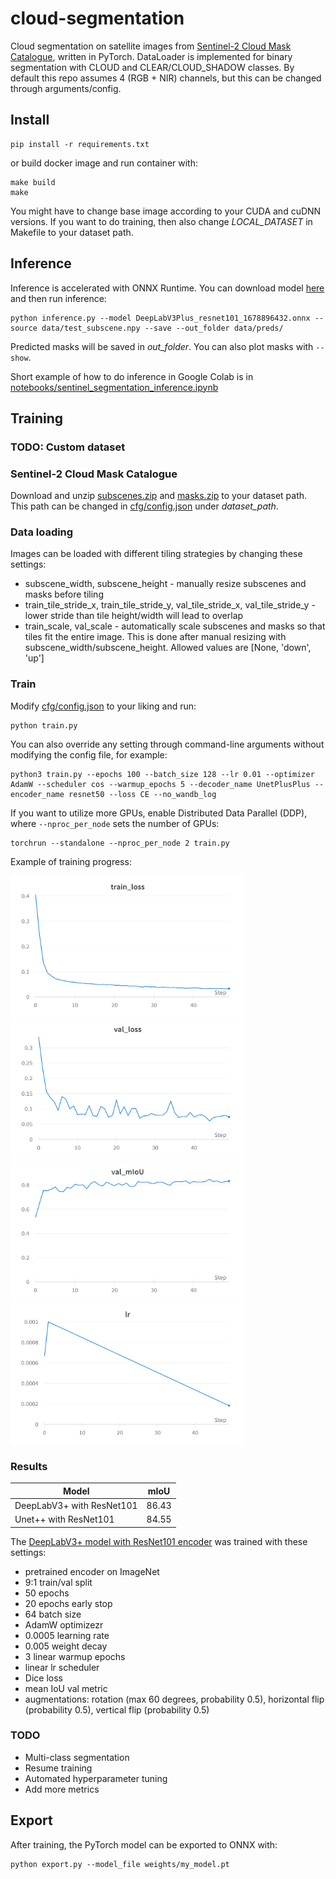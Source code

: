 # cloud-segmentation

Cloud segmentation on satellite images from [Sentinel-2 Cloud Mask Catalogue](https://zenodo.org/record/4172871), written in PyTorch. DataLoader is implemented for
binary segmentation with CLOUD and CLEAR/CLOUD_SHADOW classes. By default this repo assumes 4 (RGB + NIR) channels, but this can be changed through arguments/config.


## Install
```
pip install -r requirements.txt
```

or build docker image and run container with:

```
make build
make
```
You might have to change base image according to your CUDA and cuDNN versions. If you want to do training, then also change *LOCAL_DATASET* in Makefile to your
dataset path.


## Inference
Inference is accelerated with ONNX Runtime. You can download model [here](https://drive.google.com/file/d/1HLpewT9vKwMc9Vy4IJ9f3OteqqAy_oi5/view?usp=share_link)
and then run inference:

```
python inference.py --model DeepLabV3Plus_resnet101_1678896432.onnx --source data/test_subscene.npy --save --out_folder data/preds/
```

Predicted masks will be saved in *out_folder*. You can also plot masks with `--show`. 

Short example of how to do inference in Google Colab is in 
[notebooks/sentinel_segmentation_inference.ipynb](https://github.com/phixerino/cloud-segmentation/blob/main/notebooks/sentinel_segmentation_inference.ipynb)


## Training

### TODO: Custom dataset

### Sentinel-2 Cloud Mask Catalogue
Download and unzip [subscenes.zip](https://zenodo.org/record/4172871/files/subscenes.zip?download=1) and
[masks.zip](https://zenodo.org/record/4172871/files/masks.zip?download=1) to your dataset path. This path can be changed in
[cfg/config.json](https://github.com/phixerino/cloud-segmentation/blob/main/cfg/config.json) under *dataset_path*.

### Data loading
Images can be loaded with different tiling strategies by changing these settings:
- subscene_width, subscene_height - manually resize subscenes and masks before tiling
- train_tile_stride_x, train_tile_stride_y, val_tile_stride_x, val_tile_stride_y - lower stride than tile height/width will lead to overlap
- train_scale, val_scale - automatically scale subscenes and masks so that tiles fit the entire image. This is done after manual resizing with subscene_width/subscene_height. Allowed values are [None, 'down', 'up']

### Train
Modify [cfg/config.json](https://github.com/phixerino/cloud-segmentation/blob/main/cfg/config.json) to your liking and run:
```
python train.py
```
You can also override any setting through command-line arguments without modifying the config file, for example:
```
python3 train.py --epochs 100 --batch_size 128 --lr 0.01 --optimizer AdamW --scheduler cos --warmup_epochs 5 --decoder_name UnetPlusPlus --encoder_name resnet50 --loss CE --no_wandb_log
```
If you want to utilize more GPUs, enable Distributed Data Parallel (DDP), where `--nproc_per_node` sets the number of GPUs:
```
torchrun --standalone --nproc_per_node 2 train.py
```

Example of training progress:

<img src="https://github.com/phixerino/cloud-segmentation/blob/main/data/W%26B%20Chart%203_15_2023%2C%2010_21_04%20PM.png" width="375" height="225"> <img src="https://github.com/phixerino/cloud-segmentation/blob/main/data/W%26B%20Chart%203_15_2023%2C%2010_20_05%20PM.png" width="375" height="225"> <img src="https://github.com/phixerino/cloud-segmentation/blob/main/data/W%26B%20Chart%203_15_2023%2C%2010_20_19%20PM.png" width="375" height="225"> <img src="https://github.com/phixerino/cloud-segmentation/blob/main/data/W%26B%20Chart%203_15_2023%2C%2010_22_12%20PM.png" width="375" height="225">

### Results
| Model | mIoU |
| --- | --- |
| DeepLabV3+ with ResNet101 | 86.43 |
| Unet++ with ResNet101 | 84.55 |

The [DeepLabV3+ model with ResNet101 encoder](https://drive.google.com/file/d/1HLpewT9vKwMc9Vy4IJ9f3OteqqAy_oi5/view?usp=share_link) was trained with these settings:
- pretrained encoder on ImageNet
- 9:1 train/val split
- 50 epochs
- 20 epochs early stop
- 64 batch size
- AdamW optimizezr
- 0.0005 learning rate
- 0.005 weight decay
- 3 linear warmup epochs
- linear lr scheduler
- Dice loss
- mean IoU val metric
- augmentations: rotation (max 60 degrees, probability 0.5), horizontal flip (probability 0.5), vertical flip (probability 0.5)

### TODO
- Multi-class segmentation
- Resume training
- Automated hyperparameter tuning
- Add more metrics


## Export
After training, the PyTorch model can be exported to ONNX with:
```
python export.py --model_file weights/my_model.pt
```
